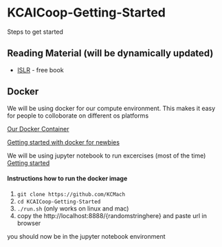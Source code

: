 # KCAICoop-Getting-Started
Steps to get started

## Reading Material (will be dynamically updated)
- [ISLR](http://www-bcf.usc.edu/~gareth/ISL/) - free book

## Docker
We will be using docker for our compute environment. This makes it easy for people to colloborate on different os platforms

[Our Docker Container](https://github.com/KCMachineLearning-AI-Group/KCAICoop_workbench)

[Getting started with docker for newbies](https://docs.docker.com/get-started/)

We will be using jupyter notebook to run excercises (most of the time) [Getting started](http://jupyter.org/index.html)

#### Instructions how to run the docker image
1. `git clone https://github.com/KCMach`
2. `cd KCAICoop-Getting-Started`
3. `./run.sh` (only works on linux and mac)
4. copy the http://localhost:8888/{randomstringhere} and paste url in browser

you should now be in the jupyter notebook environment
